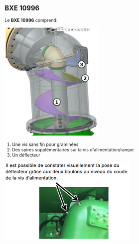 ## BXE 10996


Le **BXE 10996** comprend:

<img src="../images/bxe.png" width="300px" alt="schéma bxe">

1. Une vis sans fin pour graminées
1. Des spires supplémentaires sur la vis d'alimentation/rampe
1. Un déflecteur

<img src="../images/pose_deflecteur.png" width="400px" alt="pose du déflecteur">